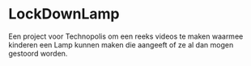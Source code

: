 # LockDownLamp
Een project voor Technopolis om een reeks videos te maken waarmee kinderen een Lamp kunnen maken die aangeeft of ze al dan mogen gestoord worden.
